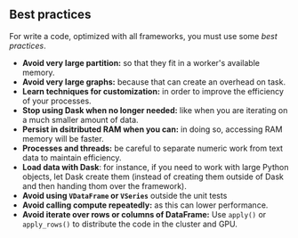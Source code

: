 ## Best practices

For write a code, optimized with all frameworks, you must use some *best practices*.

- **Avoid very large partition:** so that they fit in a worker's available memory.
- **Avoid very large graphs:** because that can create an overhead on task.
- **Learn techniques for customization:** in order to improve the efficiency of your processes.
- **Stop using Dask when no longer needed:** like when you are iterating on a much smaller amount of data.
- **Persist in dsitributed RAM when you can:** in doing so, accessing RAM memory will be faster.
- **Processes and threads:** be careful to separate numeric work from text data to maintain efficiency.
- **Load data with Dask**: for instance, if you need to work with large Python objects, let Dask create them
  (instead of creating them outside of Dask and then handing thom over the framework).
- **Avoid using `VDataFrame` or `VSeries`** outside the unit tests
- **Avoid calling compute repeatedly:** as this can lower performance.
- **Avoid iterate over rows or columns of DataFrame:** Use `apply()` or `apply_rows()` to distribute the code in
the cluster and GPU.



